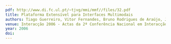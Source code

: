```yaml
---
pdf: http://www.di.fc.ul.pt/~tjvg/mmi/mmf//files/32.pdf
title: Plataforma Extensível para Interfaces Multimodais
authors: Tiago Guerreiro, Vitor Fernandes, Bruno Rodrigues de Araújo, Joaquim Jorge, João Madeiras Pereira
venue: Interacção 2006 - Actas da 2ª Conferência Nacional em Interacção Pessoa-Máquina. Braga, Portugal, October, 2006
year: 2006
doi: 
---
```

